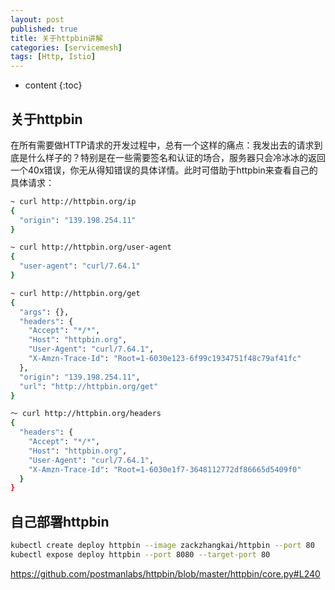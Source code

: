 ```yaml
---
layout: post
published: true
title: 关于httpbin讲解
categories: [servicemesh]
tags: [Http, Istio]
---
```

* content
{:toc}

## 关于httpbin

在所有需要做HTTP请求的开发过程中，总有一个这样的痛点：我发出去的请求到底是什么样子的？特别是在一些需要签名和认证的场合，服务器只会冷冰冰的返回一个40x错误，你无从得知错误的具体详情。此时可借助于httpbin来查看自己的具体请求：

```bash
~ curl http://httpbin.org/ip
{
  "origin": "139.198.254.11"
}

~ curl http://httpbin.org/user-agent
{
  "user-agent": "curl/7.64.1"
}

~ curl http://httpbin.org/get
{
  "args": {},
  "headers": {
    "Accept": "*/*",
    "Host": "httpbin.org",
    "User-Agent": "curl/7.64.1",
    "X-Amzn-Trace-Id": "Root=1-6030e123-6f99c1934751f48c79af41fc"
  },
  "origin": "139.198.254.11",
  "url": "http://httpbin.org/get"
}

～ curl http://httpbin.org/headers
{
  "headers": {
    "Accept": "*/*",
    "Host": "httpbin.org",
    "User-Agent": "curl/7.64.1",
    "X-Amzn-Trace-Id": "Root=1-6030e1f7-3648112772df86665d5409f0"
  }
}
```

## 自己部署httpbin

```bash
kubectl create deploy httpbin --image zackzhangkai/httpbin --port 80
kubectl expose deploy httpbin --port 8080 --target-port 80
```

<https://github.com/postmanlabs/httpbin/blob/master/httpbin/core.py#L240>  
